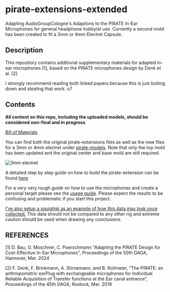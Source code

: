  # pirate-extensions-extended
Adapting AudioGroupCologne's Adaptions to the PIRATE In-Ear Microphones for general headphone hobbyist use. Currently a second mold has been created to fit a 3mm or 4mm Electret Capsule. 

## Description
This repository contains additional supplementary materials for adapted in-ear microphones [1], based on the PIRATE microphones design by Denk et al. [2]

I strongly recommend reading both linked papers because this is just boiling down and stealing that work. o7 

## Contents

**All content on this repo, including the uploaded models, should be considered non-final and in progress**

[Bill of Materials](Bill_of_Materials.md)

You can find both the original pirate-extensions files as well as the new files for a 3mm or 4mm electret under [pirate-models](pirate-models). Note that only the top mold has been updated and the original center and base mold are still required. 

![3mm electret](pirate-models/pirate-extensions-extended.JPG)

A detailed step by step guide on how to build the pirate-extension can be found [here](step-by-step-guide/STEP_BY_STEP.md)

For a very very rough guide on how to use the microphones and create a personal target please see the [usage guide](usage_guide.md). Please expect the results to be confusing and problematic if you start this project. 

[I've also setup a squiglink as an example of how this data may look once collected.](https://squig.animatedmusic.net/?share=Golem_HRTF_Target%2CMDR-MV1&bass=2&tilt=-0.8&treble=-3&ear=0) This data should not be compared to any other rig and extreme caution should be used when drawing any conclusions. 

## REFERENCES

[1] D. Bau, O. Moschner, C. Poerschmann "Adapting the PIRATE Design for Cost-Effective In-Ear Microphones", Proceedings of the 50th DAGA, Hannover, Mar. 2024

[2] F. Denk, F. Brinkmann, A. Stirnemann, and B. Kollmeier, “The PIRATE: an anthropometric earPlug with exchangeable microphones for Individual Reliable Acquisition of Transfer functions at the Ear canal entrance”, Proceedings of the 45th DAGA, Rostock, Mar. 2019

